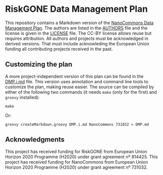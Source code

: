 # RiskGONE Data Management Plan

This repository contains a Markdown version of the [NanoCommons Data Management Plan](DMP.md). The authors are listed in the [AUTHORS](AUTHORS.md) file
and the license is given in the [LICENSE](LICENSE.md) file. The CC-BY license allows reuse but requires attribution. All authors and projects must
be acknowledged in derived versions. That must include acknowleding the European Union funding all contributing projects received in the past.

## Customizing the plan

A more project-independent version of this plan can be found in the [DMP.i.md](DMP.i.md) file. This version uses annotation and command line
tools to customize the plan, making reuse easier. The source can be compiled by either of the following two commands (it needs
`make` (only for the first) and `groovy` installed):

```shell
make
```

Or:

```shell
groovy createMarkdown.groovy DMP.i.md NanoCommons 731032 > DMP.md
```

## Acknowledgments

This project has received funding for RiskGONE from European Union Horizon 2020 Programme (H2020) under grant agreement nº 814425.
This project has received funding for NanoCommons from European Union Horizon 2020 Programme (H2020) under grant agreement nº 731032.
